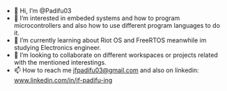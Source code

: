 - 👋 Hi, I’m @Padifu03
- 👀 I’m interested in embeded systems and how to program microcontrollers and also how to use different program languages to do it.
- 🌱 I’m currently learning about Riot OS and FreeRTOS meanwhile im studying Electronics engineer.
- 💞️ I’m looking to collaborate on different workspaces or projects related with the mentioned interestings.
- 📫 How to reach me jfpadifu03@gmail.com and also on linkedin:  www.linkedin.com/in/jf-padifu-ing

<!---
Padifu03/Padifu03 is a ✨ special ✨ repository because its `README.md` (this file) appears on your GitHub profile.
You can click the Preview link to take a look at your changes.
--->
